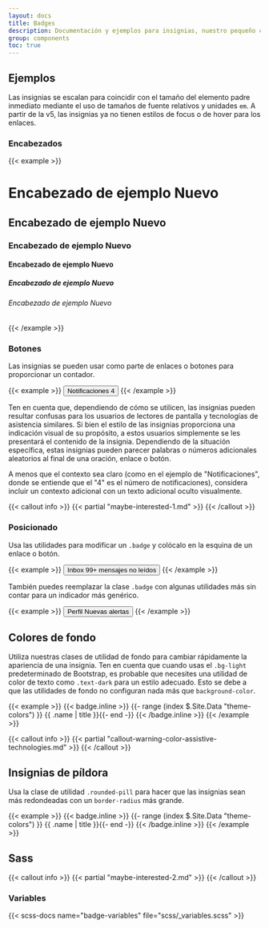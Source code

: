 ```yaml
---
layout: docs
title: Badges
description: Documentación y ejemplos para insignias, nuestro pequeño componente de conteo y etiquetado.
group: components
toc: true
---
```


## Ejemplos

Las insignias se escalan para coincidir con el tamaño del elemento padre inmediato mediante el uso de tamaños de fuente relativos y unidades `em`. A partir de la v5, las insignias ya no tienen estilos de focus o de hover para los enlaces.

### Encabezados

{{< example >}}
<h1>Encabezado de ejemplo <span class="badge bg-secondary">Nuevo</span></h1>
<h2>Encabezado de ejemplo <span class="badge bg-secondary">Nuevo</span></h2>
<h3>Encabezado de ejemplo <span class="badge bg-secondary">Nuevo</span></h3>
<h4>Encabezado de ejemplo <span class="badge bg-secondary">Nuevo</span></h4>
<h5>Encabezado de ejemplo <span class="badge bg-secondary">Nuevo</span></h5>
<h6>Encabezado de ejemplo <span class="badge bg-secondary">Nuevo</span></h6>
{{< /example >}}

### Botones

Las insignias se pueden usar como parte de enlaces o botones para proporcionar un contador.

{{< example >}}
<button type="button" class="btn btn-primary">
  Notificaciones <span class="badge bg-secondary">4</span>
</button>
{{< /example >}}

Ten en cuenta que, dependiendo de cómo se utilicen, las insignias pueden resultar confusas para los usuarios de lectores de pantalla y tecnologías de asistencia similares. Si bien el estilo de las insignias proporciona una indicación visual de su propósito, a estos usuarios simplemente se les presentará el contenido de la insignia. Dependiendo de la situación específica, estas insignias pueden parecer palabras o números adicionales aleatorios al final de una oración, enlace o botón.

A menos que el contexto sea claro (como en el ejemplo de "Notificaciones", donde se entiende que el "4" es el número de notificaciones), considera incluir un contexto adicional con un texto adicional oculto visualmente.

{{< callout info >}}
{{< partial "maybe-interested-1.md" >}}
{{< /callout >}}

### Posicionado

Usa las utilidades para modificar un `.badge` y colócalo en la esquina de un enlace o botón.

{{< example >}}
<button type="button" class="btn btn-primary position-relative">
  Inbox
  <span class="position-absolute top-0 start-100 translate-middle badge rounded-pill bg-danger">
    99+
    <span class="visually-hidden">mensajes no leídos</span>
  </span>
</button>
{{< /example >}}

También puedes reemplazar la clase `.badge` con algunas utilidades más sin contar para un indicador más genérico.

{{< example >}}
<button type="button" class="btn btn-primary position-relative">
  Perfil
  <span class="position-absolute top-0 start-100 translate-middle p-2 bg-danger border border-light rounded-circle">
    <span class="visually-hidden">Nuevas alertas</span>
  </span>
</button>
{{< /example >}}

## Colores de fondo

Utiliza nuestras clases de utilidad de fondo para cambiar rápidamente la apariencia de una insignia. Ten en cuenta que cuando usas el `.bg-light` predeterminado de Bootstrap, es probable que necesites una utilidad de color de texto como `.text-dark` para un estilo adecuado. Esto se debe a que las utilidades de fondo no configuran nada más que `background-color`.

{{< example >}}
{{< badge.inline >}}
{{- range (index $.Site.Data "theme-colors") }}
<span class="badge bg-{{ .name }}{{ with .contrast_color }} text-{{ . }}{{ end }}">{{ .name | title }}</span>{{- end -}}
{{< /badge.inline >}}
{{< /example >}}

{{< callout info >}}
{{< partial "callout-warning-color-assistive-technologies.md" >}}
{{< /callout >}}

## Insignias de píldora

Usa la clase de utilidad `.rounded-pill` para hacer que las insignias sean más redondeadas con un `border-radius` más grande.

{{< example >}}
{{< badge.inline >}}
{{- range (index $.Site.Data "theme-colors") }}
<span class="badge rounded-pill bg-{{ .name }}{{ with .contrast_color }} text-{{ . }}{{ end }}">{{ .name | title }}</span>{{- end -}}
{{< /badge.inline >}}
{{< /example >}}

## Sass

{{< callout info >}}
{{< partial "maybe-interested-2.md" >}}
{{< /callout >}}

### Variables

{{< scss-docs name="badge-variables" file="scss/_variables.scss" >}}
